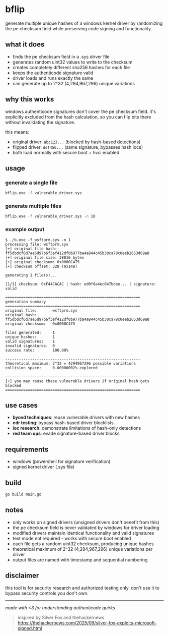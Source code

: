 # bflip

generate multiple unique hashes of a windows kernel driver by randomizing the pe checksum field while preserving code signing and functionality.

## what it does

- finds the pe checksum field in a .sys driver file
- generates random uint32 values to write to the checksum
- creates completely different sha256 hashes for each file
- keeps the authenticode signature valid
- driver loads and runs exactly the same
- can generate up to 2^32 (4,294,967,296) unique variations

## why this works

windows authenticode signatures don't cover the pe checksum field. it's explicitly excluded from the hash calculation, so you can flip bits there without invalidating the signature.

this means:
- original driver: `abc123...` (blocked by hash-based detections)
- flipped driver: `def456...` (same signature, bypasses hash iocs)
- both load normally with secure boot + hvci enabled

## usage

### generate a single file
```bash
bflip.exe -f vulnerable_driver.sys
```

### generate multiple files
```bash
bflip.exe -f vulnerable_driver.sys -n 10
```

### example output
```
$ ./b.exe -f wsftprm.sys -n 1
processing file: wsftprm.sys
[+] original file hash: ff5dbdcf6d7ae5d97b6f3ef412df0b977ba4a844c45b30ca78c0eeb2653d69a8
[+] original file size: 38816 bytes
[+] original checksum: 0x0000C475
[+] checksum offset: 328 (0x148)

generating 1 file(s)...

[1/1] checksum: 0xF44CACAC | hash: ed0f8a4ec047bdee... | signature: valid

============================================================
generation summary
============================================================
original file:       wsftprm.sys
original hash:       ff5dbdcf6d7ae5d97b6f3ef412df0b977ba4a844c45b30ca78c0eeb2653d69a8
original checksum:   0x0000C475

files generated:     1
unique hashes:       1
valid signatures:    1
invalid signatures:  0
success rate:        100.00%

------------------------------------------------------------
theoretical maximum: 2^32 = 4294967296 possible variations
collision space:     0.00000002% explored

------------------------------------------------------------
[+] you may reuse these vulnerable drivers if original hash gets blocked
============================================================
```

## use cases

- **byovd techniques**: reuse vulnerable drivers with new hashes
- **edr testing**: bypass hash-based driver blocklists
- **ioc research**: demonstrate limitations of hash-only detections
- **red team ops**: evade signature-based driver blocks

## requirements

- windows (powershell for signature verification)
- signed kernel driver (.sys file)

## build
```bash
go build main.go
```

## notes

- only works on signed drivers (unsigned drivers don't benefit from this)
- the pe checksum field is never validated by windows for driver loading
- modified drivers maintain identical functionality and valid signatures
- test mode not required - works with secure boot enabled
- each file gets a random uint32 checksum, producing unique hashes
- theoretical maximum of 2^32 (4,294,967,296) unique variations per driver
- output files are named with timestamp and sequential numbering

## disclaimer

this tool is for security research and authorized testing only. don't use it to bypass security controls you don't own.

---

*made with <3 for understanding authenticode quirks*
>inspired by Silver Fox and thehackernews https://thehackernews.com/2025/09/silver-fox-exploits-microsoft-signed.html
